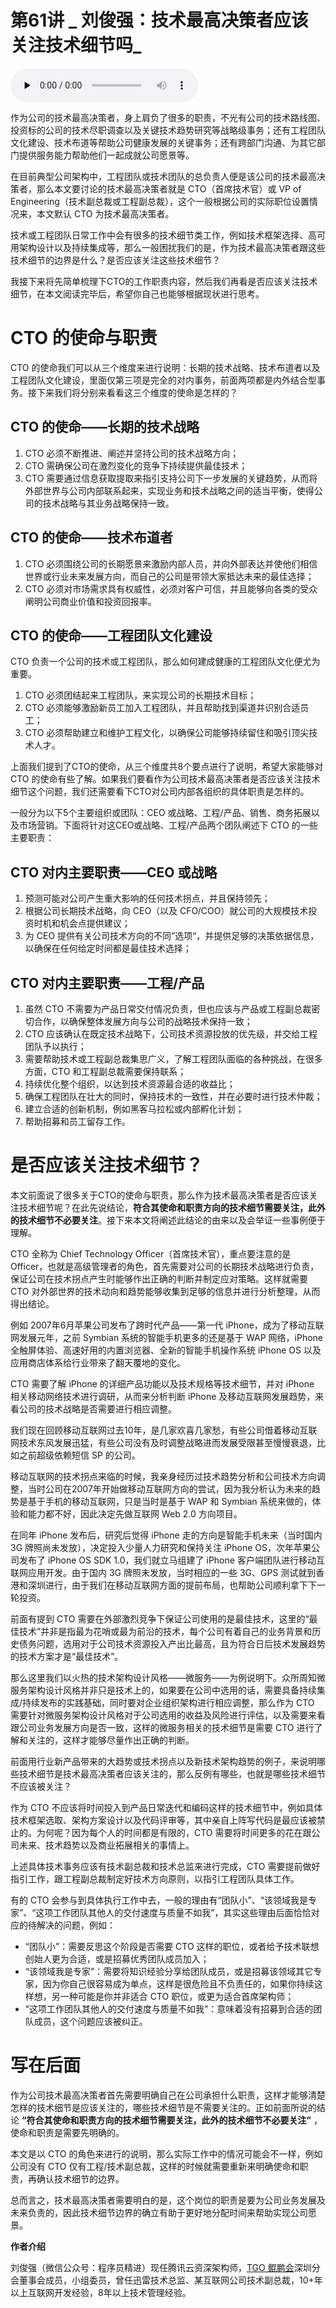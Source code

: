 # 第61讲 _ 刘俊强：技术最高决策者应该关注技术细节吗_

<audio id="audio" title="第61讲 | 刘俊强：技术最高决策者应该关注技术细节吗?" controls="" preload="none"><source id="mp3" src="https://static001.geekbang.org/resource/audio/fe/e1/fe42659a190ad88f6703cec5972dcee1.mp3"></audio>

作为公司的技术最高决策者，身上肩负了很多的职责，不光有公司的技术路线图、投资标的公司的技术尽职调查以及关键技术趋势研究等战略级事务；还有工程团队文化建设、技术布道等帮助公司健康发展的关键事务；还有跨部门沟通、为其它部门提供服务能力帮助他们一起成就公司愿景等。

在目前典型公司架构中，工程团队或技术团队的总负责人便是该公司的技术最高决策者，那么本文要讨论的技术最高决策者就是 CTO（首席技术官）或 VP of Engineering（技术副总裁或工程副总裁），这个一般根据公司的实际职位设置情况来，本文默认 CTO 为技术最高决策者。

技术或工程团队日常工作中会有很多的技术细节类工作，例如技术框架选择、高可用架构设计以及持续集成等，那么一般困扰我们的是，作为技术最高决策者跟这些技术细节的边界是什么？是否应该关注这些技术细节？

我接下来将先简单梳理下CTO的工作职责内容，然后我们再看是否应该关注技术细节，在本文阅读完毕后，希望你自己也能够根据现状进行思考。

# CTO 的使命与职责

CTO 的使命我们可以从三个维度来进行说明：长期的技术战略、技术布道者以及工程团队文化建设，里面仅第三项是完全的对内事务，前面两项都是内外结合型事务。接下来我们将分别来看看这三个维度的使命是怎样的？

## CTO 的使命——长期的技术战略

1. CTO 必须不断推进、阐述并坚持公司的技术战略方向；
1. CTO 需确保公司在激烈变化的竞争下持续提供最佳技术；
1. CTO 需要通过信息获取提取来指引支持公司下一步发展的关键趋势，从而将外部世界与公司内部联系起来，实现业务和技术战略之间的适当平衡，使得公司的技术战略与其业务战略保持一致。

## CTO 的使命——技术布道者

1. CTO 必须围绕公司的长期愿景来激励内部人员，并向外部表达并使他们相信世界或行业未来发展方向，而自己的公司是带领大家抵达未来的最佳选择；
1. CTO 必须对市场需求具有权威性，必须对客户可信，并且能够向各类的受众阐明公司商业价值和投资回报率。

## CTO 的使命——工程团队文化建设

CTO 负责一个公司的技术或工程团队，那么如何建成健康的工程团队文化便尤为重要。

1. CTO 必须团结起来工程团队，来实现公司的长期技术目标；
1. CTO 必须能够激励新员工加入工程团队，并且帮助找到渠道并识别合适员工；
1. CTO 必须帮助建立和维护工程文化，以确保公司能够持续留住和吸引顶尖技术人才。

上面我们提到了CTO的使命，从三个维度共8个要点进行了说明，希望大家能够对 CTO 的使命有些了解。如果我们要看作为公司技术最高决策者是否应该关注技术细节这个问题，我们还需要看下CTO对公司内部各组织的具体职责是怎样的。

一般分为以下5个主要组织或团队：CEO 或战略、工程/产品、销售、商务拓展以及市场营销。下面将针对这CEO或战略、工程/产品两个团队阐述下 CTO 的一些主要职责：

## CTO 对内主要职责——CEO 或战略

1. 预测可能对公司产生重大影响的任何技术拐点，并且保持领先；
1. 根据公司长期技术战略，向 CEO（以及 CFO/COO）就公司的大规模技术投资时机和机会点提供建议；
1. 为 CEO 提供有关公司技术方向的不同”选项“，并提供足够的决策依据信息，以确保在任何给定时间都是最佳技术选择；

## CTO 对内主要职责——工程/产品

1. 虽然 CTO 不需要为产品日常交付情况负责，但也应该与产品或工程副总裁密切合作，以确保整体发展方向与公司的战略技术保持一致；
1. CTO 应该确认在既定技术战略下，公司技术资源投放的优先级，并交给工程团队予以执行；
1. 需要帮助技术或工程副总裁集思广义，了解工程团队面临的各种挑战，在很多方面，CTO 和工程副总裁需要保持联系；
1. 持续优化整个组织，以达到技术资源最合适的收益比；
1. 确保工程团队在壮大的同时，保持技术的一致性，并在必要时进行技术仲裁；
1. 建立合适的创新机制，例如黑客马拉松或内部孵化计划；
1. 帮助招募和员工留存工作。

# 是否应该关注技术细节？

本文前面说了很多关于CTO的使命与职责，那么作为技术最高决策者是否应该关注技术细节呢？在此先说结论，**符合其使命和职责方向的技术细节需要关注，此外的技术细节不必要关注**。接下来本文将阐述此结论的由来以及会举证一些事例便于理解。

CTO 全称为 Chief Technology Officer（首席技术官），重点要注意的是 Officer，也就是高级管理者的角色，首先需要对公司的长期技术战略进行负责，保证公司在技术拐点产生时能够作出正确的判断并制定应对策略。这样就需要 CTO 对外部世界的技术动向和趋势能够收集到足够的信息并进行分析整理，从而得出结论。

例如 2007年6月苹果公司发布了跨时代产品——第一代 iPhone，成为了移动互联网发展元年，之前 Symbian 系统的智能手机更多的还是基于 WAP 网络，iPhone 全触屏体验、高速好用的内置浏览器、全新的智能手机操作系统 iPhone OS 以及应用商店体系给行业带来了翻天覆地的变化。

CTO 需要了解 iPhone 的详细产品功能以及技术规格等技术细节，并对 iPhone 相关移动网络技术进行调研，从而来分析判断 iPhone 及移动互联网发展趋势，来看公司的技术战略是否需要进行相应调整。

我们现在回顾移动互联网过去10年，是几家欢喜几家愁，有些公司借着移动互联网技术东风发展迅猛，有些公司没有及时调整战略进而发展受限甚至慢慢衰退，比如之前超级依赖短信 SP 的公司。

移动互联网的技术拐点来临的时候，我亲身经历过技术趋势分析和公司技术方向调整，当时公司在2007年开始做移动互联网方向的尝试，因为我分析认为未来的趋势是基于手机的移动互联网，只是当时是基于 WAP 和 Symbian 系统来做的，体验和能力都不好，因此决定先做互联网 Web 2.0 方向项目。

在同年 iPhone 发布后，研究后觉得 iPhone 走的方向是智能手机未来（当时国内 3G 牌照尚未发放），决定投入少量人力研究和保持关注 iPhone OS，次年苹果公司发布了 iPhone OS SDK 1.0，我们就立马组建了 iPhone 客户端团队进行移动互联网应用开发。由于国内 3G 牌照未发放，当时相应的一些 3G、GPS 测试就到香港和深圳进行，由于我们在移动互联网方面的提前布局，也帮助公司顺利拿下下一轮投资。

前面有提到 CTO 需要在外部激烈竞争下保证公司使用的是最佳技术，这里的“最佳技术”并非是指最为花哨或最为前沿的技术，每个公司有着自己的业务背景和历史债务问题，选用对于公司技术资源投入产出比最高，且为符合日后技术发展趋势的技术方案才是“最佳技术”。

那么这里我们以火热的技术架构设计风格——微服务——为例说明下。众所周知微服务架构设计风格并非只是技术上的，如果要在公司中选用的话，需要具备持续集成/持续发布的实践基础，同时要对企业组织架构进行相应调整，那么作为 CTO 需要针对微服务架构设计风格对于公司选用的收益及风险进行评估，以及需要来看跟公司业务发展方向是否一致，这样的微服务相关的技术细节是需要 CTO 进行了解和关注的，这样才能够尽量作出正确的判断。

前面用行业新产品带来的大趋势或技术拐点以及新技术架构趋势的例子，来说明哪些技术细节是技术最高决策者应该关注的，那么反例有哪些，也就是哪些技术细节不应该被关注？

作为 CTO 不应该将时间投入到产品日常迭代和编码这样的技术细节中，例如具体技术框架选取、架构方案设计以及代码评审等，其中亲自上阵写代码是最应该被禁止的。为何呢？因为每个人的时间都是有限的，CTO 需要将时间更多的花在跟公司未来、技术趋势以及商业拓展相关的事情上。

上述具体技术事务应该有技术副总裁和技术总监来进行完成，CTO 需要提前做好指引工作，跟工程副总裁制定好技术方向原则，以指引工程团队具体工作。

有的 CTO 会参与到具体执行工作中去，一般的理由有“团队小”、“该领域我是专家”、“这项工作团队其他人的交付速度与质量不如我”，其实这些理由后面恰恰对应的待解决的问题，例如：

- “团队小”：需要反思这个阶段是否需要 CTO 这样的职位，或者给予技术联想创始人更为合适，或是招募优秀团队成员加入；
- “该领域我是专家”：需要将知识经验分享给团队成员，或是招募该领域其它专家，因为你自己很容易成为单点，这样是很危险且不负责任的，如果你持续这样想，另一种可能是你并非适合 CTO 职位，或更为适合首席架构师；
- “这项工作团队其他人的交付速度与质量不如我”：意味着没有招募到合适的团队成员，这个问题应该被纠正。

# 写在后面

作为公司技术最高决策者首先需要明确自己在公司承担什么职责，这样才能够清楚怎样的技术细节是应该关注的，哪些技术细节是不需要关注的。正如前面所说的结论 **“符合其使命和职责方向的技术细节需要关注，此外的技术细节不必要关注”** ，使命和职责是需要先明确的。

本文是以 CTO 的角色来进行的说明，那么实际工作中的情况可能会不一样，例如公司没有 CTO 仅有工程/技术副总裁，这样的时候就需要重新来明确使命和职责，再确认技术细节的边界。

总而言之，技术最高决策者需要明白的是，这个岗位的职责是要为公司业务发展及未来负责的，因此技术细节边界的确立有助于更好地分配时间来帮助实现公司愿景。

**作者介绍**

刘俊强（微信公众号：程序员精进）现任腾讯云资深架构师，[TGO 鲲鹏会](https://tgo.geekbang.org)深圳分会董事会成员，小组委员，曾任迅雷技术总监、某互联网公司技术副总裁，10+年以上互联网开发经验，8年以上技术管理经验。


